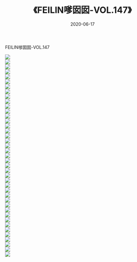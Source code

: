 ﻿---
layout: post
title:  《FEILIN嗲囡囡-VOL.147》
date:   2020-06-17
img: http://img.660000.xyz/Sharelink/网络美图/2020/FEILIN嗲囡囡-VOL.147/000.jpg
categories: [美女, 清纯, 唯美]
---

FEILIN嗲囡囡-VOL.147

  ![](http://img.660000.xyz/Sharelink/网络美图/2020/FEILIN嗲囡囡-VOL.147/001.jpg) <br> ![](http://img.660000.xyz/Sharelink/网络美图/2020/FEILIN嗲囡囡-VOL.147/002.jpg) <br> ![](http://img.660000.xyz/Sharelink/网络美图/2020/FEILIN嗲囡囡-VOL.147/003.jpg) <br> ![](http://img.660000.xyz/Sharelink/网络美图/2020/FEILIN嗲囡囡-VOL.147/004.jpg) <br> ![](http://img.660000.xyz/Sharelink/网络美图/2020/FEILIN嗲囡囡-VOL.147/005.jpg) <br> ![](http://img.660000.xyz/Sharelink/网络美图/2020/FEILIN嗲囡囡-VOL.147/006.jpg) <br> ![](http://img.660000.xyz/Sharelink/网络美图/2020/FEILIN嗲囡囡-VOL.147/007.jpg) <br> ![](http://img.660000.xyz/Sharelink/网络美图/2020/FEILIN嗲囡囡-VOL.147/008.jpg) <br> ![](http://img.660000.xyz/Sharelink/网络美图/2020/FEILIN嗲囡囡-VOL.147/009.jpg) <br> ![](http://img.660000.xyz/Sharelink/网络美图/2020/FEILIN嗲囡囡-VOL.147/010.jpg) <br> ![](http://img.660000.xyz/Sharelink/网络美图/2020/FEILIN嗲囡囡-VOL.147/011.jpg) <br> ![](http://img.660000.xyz/Sharelink/网络美图/2020/FEILIN嗲囡囡-VOL.147/012.jpg) <br> ![](http://img.660000.xyz/Sharelink/网络美图/2020/FEILIN嗲囡囡-VOL.147/013.jpg) <br> ![](http://img.660000.xyz/Sharelink/网络美图/2020/FEILIN嗲囡囡-VOL.147/014.jpg) <br> ![](http://img.660000.xyz/Sharelink/网络美图/2020/FEILIN嗲囡囡-VOL.147/015.jpg) <br> ![](http://img.660000.xyz/Sharelink/网络美图/2020/FEILIN嗲囡囡-VOL.147/016.jpg) <br> ![](http://img.660000.xyz/Sharelink/网络美图/2020/FEILIN嗲囡囡-VOL.147/017.jpg) <br> ![](http://img.660000.xyz/Sharelink/网络美图/2020/FEILIN嗲囡囡-VOL.147/018.jpg) <br> ![](http://img.660000.xyz/Sharelink/网络美图/2020/FEILIN嗲囡囡-VOL.147/019.jpg) <br> ![](http://img.660000.xyz/Sharelink/网络美图/2020/FEILIN嗲囡囡-VOL.147/020.jpg) <br> ![](http://img.660000.xyz/Sharelink/网络美图/2020/FEILIN嗲囡囡-VOL.147/021.jpg) <br> ![](http://img.660000.xyz/Sharelink/网络美图/2020/FEILIN嗲囡囡-VOL.147/022.jpg) <br> ![](http://img.660000.xyz/Sharelink/网络美图/2020/FEILIN嗲囡囡-VOL.147/023.jpg) <br> ![](http://img.660000.xyz/Sharelink/网络美图/2020/FEILIN嗲囡囡-VOL.147/024.jpg) <br> ![](http://img.660000.xyz/Sharelink/网络美图/2020/FEILIN嗲囡囡-VOL.147/025.jpg) <br> ![](http://img.660000.xyz/Sharelink/网络美图/2020/FEILIN嗲囡囡-VOL.147/026.jpg) <br> ![](http://img.660000.xyz/Sharelink/网络美图/2020/FEILIN嗲囡囡-VOL.147/027.jpg) <br> ![](http://img.660000.xyz/Sharelink/网络美图/2020/FEILIN嗲囡囡-VOL.147/028.jpg) <br> ![](http://img.660000.xyz/Sharelink/网络美图/2020/FEILIN嗲囡囡-VOL.147/029.jpg) <br> ![](http://img.660000.xyz/Sharelink/网络美图/2020/FEILIN嗲囡囡-VOL.147/030.jpg) <br> ![](http://img.660000.xyz/Sharelink/网络美图/2020/FEILIN嗲囡囡-VOL.147/031.jpg) <br> ![](http://img.660000.xyz/Sharelink/网络美图/2020/FEILIN嗲囡囡-VOL.147/032.jpg) <br> ![](http://img.660000.xyz/Sharelink/网络美图/2020/FEILIN嗲囡囡-VOL.147/033.jpg) <br> ![](http://img.660000.xyz/Sharelink/网络美图/2020/FEILIN嗲囡囡-VOL.147/034.jpg) <br> ![](http://img.660000.xyz/Sharelink/网络美图/2020/FEILIN嗲囡囡-VOL.147/035.jpg) <br> ![](http://img.660000.xyz/Sharelink/网络美图/2020/FEILIN嗲囡囡-VOL.147/036.jpg) <br> ![](http://img.660000.xyz/Sharelink/网络美图/2020/FEILIN嗲囡囡-VOL.147/037.jpg) <br> ![](http://img.660000.xyz/Sharelink/网络美图/2020/FEILIN嗲囡囡-VOL.147/038.jpg) <br> ![](http://img.660000.xyz/Sharelink/网络美图/2020/FEILIN嗲囡囡-VOL.147/039.jpg) <br> ![](http://img.660000.xyz/Sharelink/网络美图/2020/FEILIN嗲囡囡-VOL.147/040.jpg) <br> ![](http://img.660000.xyz/Sharelink/网络美图/2020/FEILIN嗲囡囡-VOL.147/041.jpg) <br>